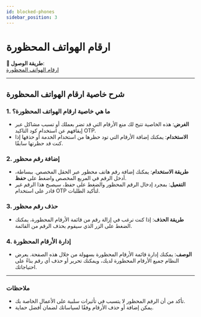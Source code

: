 ```yaml
---
id: blocked-phones
sidebar_position: 3
---
```


# ارقام الهواتف المحظورة

**🔗 طريقة الوصول**:  
[ارقام الهواتف المحظورة](https://app.easy-orders.net/#/blocked-phones)

---

## شرح خاصية ارقام الهواتف المحظورة

### 1. **ما هي خاصية ارقام الهواتف المحظورة؟**

- **الغرض**: هذه الخاصية تتيح لك منع الأرقام التي قد تضر بعملك أو تسبب مشاكل عبر إيقافهم عن استخدام كود التاكيد OTP.
- **الاستخدام**: يمكنك إضافة الأرقام التي تود حظرها من استخدام الخدمة أو حذفها إذا كنت قد حظرتها سابقًا.

### 2. **إضافة رقم محظور**

- **طريقة الاستخدام**: يمكنك إضافة رقم هاتف محظور عبر الحقل المخصص. ببساطة، أدخل الرقم في المربع المخصص واضغط على **حفظ**.
- **التفعيل**: بمجرد إدخال الرقم المحظور والضغط على حفظ، سيصبح هذا الرقم غير قادر على استخدام OTP لتأكيد الطلبات.

### 3. **حذف رقم محظور**

- **طريقة الحذف**: إذا كنت ترغب في إزالة رقم من قائمة الأرقام المحظورة، يمكنك الضغط على الزر الذي سيقوم بحذف الرقم من القائمة.

### 4. **إدارة الأرقام المحظورة**

- **الوصف**: يمكنك إدارة قائمة الأرقام المحظورة بسهولة من خلال هذه الصفحة. يعرض النظام جميع الأرقام المحظورة لديك، ويمكنك تحرير أو حذف أي رقم بناءً على احتياجاتك.

---

### ملاحظات

- تأكد من أن الرقم المحظور لا يتسبب في تأثيرات سلبية على الأعمال الخاصة بك.
- يمكن إضافة أو حذف الأرقام وفقًا لسياساتك لضمان أفضل حماية.
